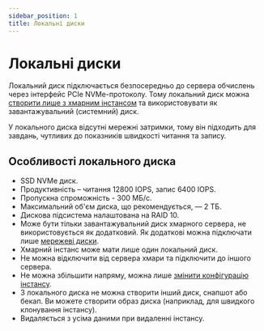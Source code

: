 ```yaml
---
sidebar_position: 1
title: Локальні диски
---
```


# Локальні диски

Локальний диск підключається безпосередньо до сервера обчислень через інтерфейс PCIe NVMe-протоколу. Тому локальний диск можна [створити лише з хмарним інстансом](#) та використовувати як завантажувальний (системний) диск.

У локального диска відсутні мережні затримки, тому він підходить для завдань, чутливих до показників швидкості читання та запису.

## Особливості локального диска

- SSD NVMe диск.
- Продуктивність – читання 12800 IOPS, запис 6400 IOPS.
- Пропускна спроможність - 300 МБ/с.
- Максимальний об'єм диска, що рекомендується, — 2 TБ.
- Дискова підсистема налаштована на RAID 10.
- Може бути тільки завантажувальний диск хмарного сервера, не використовується як додатковий. Як додаткові можна підключати лише [мережеві диски](#).
- Хмарний інстанс може мати лише один локальний диск.
- Не можна відключити від сервера хмари та підключити до іншого сервера.
- Не можна збільшити напряму, можна лише [змінити конфігурацію інстансу](#).
- З локального диска не можна створити інший диск, снапшот або бекап. Ви можете створити образ диска (наприклад, для швидкого клонування інстансу).
- Видаляється з усіма даними при видаленні інстансу.
